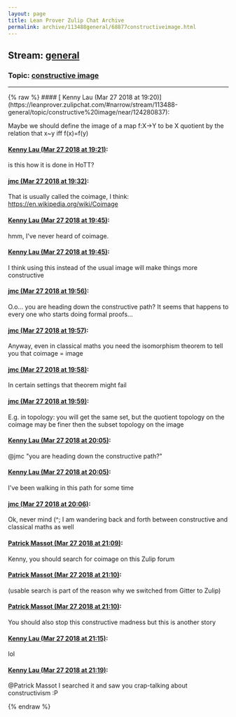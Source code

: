 ```yaml
---
layout: page
title: Lean Prover Zulip Chat Archive 
permalink: archive/113488general/68877constructiveimage.html
---
```


## Stream: [general](https://leanprover-community.github.io/archive/113488general/index.html)
### Topic: [constructive image](https://leanprover-community.github.io/archive/113488general/68877constructiveimage.html)

---

<base href="https://leanprover.zulipchat.com">
{% raw %}
#### [ Kenny Lau (Mar 27 2018 at 19:20)](https://leanprover.zulipchat.com/#narrow/stream/113488-general/topic/constructive%20image/near/124280837):
<p>Maybe we should define the image of a map f:X-&gt;Y to be X quotient by the relation that x~y iff f(x)=f(y)</p>

#### [ Kenny Lau (Mar 27 2018 at 19:21)](https://leanprover.zulipchat.com/#narrow/stream/113488-general/topic/constructive%20image/near/124280848):
<p>is this how it is done in HoTT?</p>

#### [ jmc (Mar 27 2018 at 19:32)](https://leanprover.zulipchat.com/#narrow/stream/113488-general/topic/constructive%20image/near/124281324):
<p>That is usually called the coimage, I think: <a href="https://en.wikipedia.org/wiki/Coimage" target="_blank" title="https://en.wikipedia.org/wiki/Coimage">https://en.wikipedia.org/wiki/Coimage</a></p>

#### [ Kenny Lau (Mar 27 2018 at 19:45)](https://leanprover.zulipchat.com/#narrow/stream/113488-general/topic/constructive%20image/near/124281847):
<p>hmm, I've never heard of coimage.</p>

#### [ Kenny Lau (Mar 27 2018 at 19:45)](https://leanprover.zulipchat.com/#narrow/stream/113488-general/topic/constructive%20image/near/124281852):
<p>I think using this instead of the usual image will make things more constructive</p>

#### [ jmc (Mar 27 2018 at 19:56)](https://leanprover.zulipchat.com/#narrow/stream/113488-general/topic/constructive%20image/near/124282326):
<p>O.o... you are heading down the constructive path? It seems that happens to every one who starts doing formal proofs...</p>

#### [ jmc (Mar 27 2018 at 19:57)](https://leanprover.zulipchat.com/#narrow/stream/113488-general/topic/constructive%20image/near/124282343):
<p>Anyway, even in classical maths you need the isomorphism theorem to tell you that coimage = image</p>

#### [ jmc (Mar 27 2018 at 19:58)](https://leanprover.zulipchat.com/#narrow/stream/113488-general/topic/constructive%20image/near/124282402):
<p>In certain settings that theorem might fail</p>

#### [ jmc (Mar 27 2018 at 19:59)](https://leanprover.zulipchat.com/#narrow/stream/113488-general/topic/constructive%20image/near/124282428):
<p>E.g. in topology: you will get the same set, but the quotient topology on the coimage may be finer then the subset topology on the image</p>

#### [ Kenny Lau (Mar 27 2018 at 20:05)](https://leanprover.zulipchat.com/#narrow/stream/113488-general/topic/constructive%20image/near/124282660):
<p><span class="user-mention" data-user-id="111481">@jmc</span> "you are heading down the constructive path?"</p>

#### [ Kenny Lau (Mar 27 2018 at 20:05)](https://leanprover.zulipchat.com/#narrow/stream/113488-general/topic/constructive%20image/near/124282669):
<p>I've been walking in this path for some time</p>

#### [ jmc (Mar 27 2018 at 20:06)](https://leanprover.zulipchat.com/#narrow/stream/113488-general/topic/constructive%20image/near/124282734):
<p>Ok, never mind (^; I am wandering back and forth between constructive and classical maths as well</p>

#### [ Patrick Massot (Mar 27 2018 at 21:09)](https://leanprover.zulipchat.com/#narrow/stream/113488-general/topic/constructive%20image/near/124285270):
<p>Kenny, you should search for coimage on this Zulip forum</p>

#### [ Patrick Massot (Mar 27 2018 at 21:10)](https://leanprover.zulipchat.com/#narrow/stream/113488-general/topic/constructive%20image/near/124285326):
<p>(usable search is part of the reason why we switched from Gitter to Zulip)</p>

#### [ Patrick Massot (Mar 27 2018 at 21:10)](https://leanprover.zulipchat.com/#narrow/stream/113488-general/topic/constructive%20image/near/124285335):
<p>You should also stop this constructive madness but this is another story</p>

#### [ Kenny Lau (Mar 27 2018 at 21:15)](https://leanprover.zulipchat.com/#narrow/stream/113488-general/topic/constructive%20image/near/124285475):
<p>lol</p>

#### [ Kenny Lau (Mar 27 2018 at 21:19)](https://leanprover.zulipchat.com/#narrow/stream/113488-general/topic/constructive%20image/near/124285605):
<p><span class="user-mention" data-user-id="110031">@Patrick Massot</span> I searched it and saw you crap-talking about constructivism :P</p>


{% endraw %}
